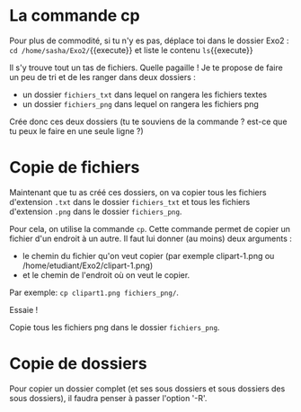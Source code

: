 # La commande cp

Pour plus de commodité, si tu n'y es pas, déplace toi dans le dossier Exo2 : `cd /home/sasha/Exo2/`{{execute}}
et liste le contenu `ls`{{execute}}

Il s'y trouve tout un tas de fichiers. Quelle pagaille !
Je te propose de faire un peu de tri et de les ranger dans deux dossiers : 
* un dossier `fichiers_txt` dans lequel on rangera les fichiers textes
* un dossier `fichiers_png` dans lequel on rangera les fichiers png

Crée donc ces deux dossiers (tu te souviens de la commande ? est-ce que tu peux le faire en une seule ligne ?)


# Copie de fichiers

Maintenant que tu as créé ces dossiers, on va copier tous les fichiers d'extension `.txt` dans le dossier `fichiers_txt` et tous les fichiers d'extension `.png` dans le dossier `fichiers_png`.

Pour cela, on utilise la commande `cp`. Cette commande permet de copier un fichier d'un endroit à un autre. Il faut lui donner (au moins) deux arguments :
* le chemin du fichier qu'on veut copier (par exemple clipart-1.png ou /home/etudiant/Exo2/clipart-1.png)
* et le chemin de l'endroit où on veut le copier.

Par exemple: `cp clipart1.png fichiers_png/`.

Essaie !

Copie tous les fichiers png dans le dossier `fichiers_png`.

# Copie de dossiers

Pour copier un dossier complet (et ses sous dossiers et sous dossiers des sous dossiers), il faudra penser à passer l'option '-R'.
